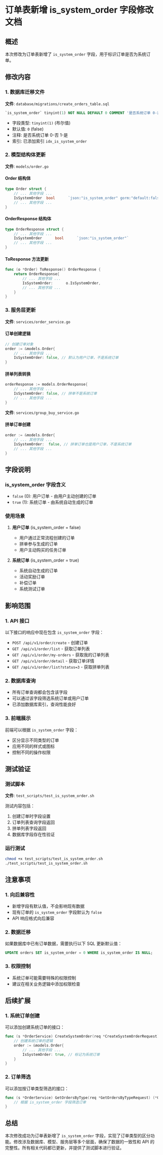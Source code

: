 # 订单表新增 is_system_order 字段修改文档

## 概述

本次修改为订单表新增了 `is_system_order` 字段，用于标识订单是否为系统订单。

## 修改内容

### 1. 数据库迁移文件

**文件**: `database/migrations/create_orders_table.sql`

```sql
`is_system_order` tinyint(1) NOT NULL DEFAULT 0 COMMENT '是否系统订单 0-否 1-是'
```

- 字段类型: `tinyint(1)` (布尔值)
- 默认值: `0` (false)
- 注释: 是否系统订单 0-否 1-是
- 索引: 已添加索引 `idx_is_system_order`

### 2. 模型结构体更新

**文件**: `models/order.go`

#### Order 结构体
```go
type Order struct {
    // ... 其他字段 ...
    IsSystemOrder  bool      `json:"is_system_order" gorm:"default:false;comment:是否系统订单"`
    // ... 其他字段 ...
}
```

#### OrderResponse 结构体
```go
type OrderResponse struct {
    // ... 其他字段 ...
    IsSystemOrder      bool      `json:"is_system_order"`
    // ... 其他字段 ...
}
```

#### ToResponse 方法更新
```go
func (o *Order) ToResponse() OrderResponse {
    return OrderResponse{
        // ... 其他字段 ...
        IsSystemOrder:      o.IsSystemOrder,
        // ... 其他字段 ...
    }
}
```

### 3. 服务层更新

**文件**: `services/order_service.go`

#### 订单创建逻辑
```go
// 创建订单对象
order := &models.Order{
    // ... 其他字段 ...
    IsSystemOrder: false, // 默认为用户订单，不是系统订单
}
```

#### 拼单列表转换
```go
orderResponse := models.OrderResponse{
    // ... 其他字段 ...
    IsSystemOrder: false, // 拼单不是系统订单
    // ... 其他字段 ...
}
```

**文件**: `services/group_buy_service.go`

#### 拼单订单创建
```go
order := &models.Order{
    // ... 其他字段 ...
    IsSystemOrder:  false, // 拼单订单也是用户订单，不是系统订单
    // ... 其他字段 ...
}
```

## 字段说明

### is_system_order 字段含义

- `false` (0): 用户订单 - 由用户主动创建的订单
- `true` (1): 系统订单 - 由系统自动生成的订单

### 使用场景

1. **用户订单** (is_system_order = false)
   - 用户通过正常流程创建的订单
   - 拼单参与生成的订单
   - 用户主动购买的任务订单

2. **系统订单** (is_system_order = true)
   - 系统自动生成的订单
   - 活动奖励订单
   - 补偿订单
   - 系统测试订单

## 影响范围

### 1. API 接口

以下接口的响应中现在包含 `is_system_order` 字段：

- `POST /api/v1/order/create` - 创建订单
- `GET /api/v1/order/list` - 获取订单列表
- `GET /api/v1/order/my-orders` - 获取我的订单列表
- `GET /api/v1/order/detail` - 获取订单详情
- `GET /api/v1/order/list?status=3` - 获取拼单列表

### 2. 数据库查询

- 所有订单查询都会包含该字段
- 可以通过该字段筛选系统订单或用户订单
- 已添加数据库索引，查询性能良好

### 3. 前端展示

前端可以根据 `is_system_order` 字段：
- 区分显示不同类型的订单
- 应用不同的样式或图标
- 控制不同的操作权限

## 测试验证

### 测试脚本

**文件**: `test_scripts/test_is_system_order.sh`

测试内容包括：
1. 创建订单时字段设置
2. 订单列表查询字段返回
3. 拼单列表字段返回
4. 数据库字段存在性验证

### 运行测试

```bash
chmod +x test_scripts/test_is_system_order.sh
./test_scripts/test_is_system_order.sh
```

## 注意事项

### 1. 向后兼容性

- 新增字段有默认值，不会影响现有数据
- 现有订单的 `is_system_order` 字段默认为 `false`
- API 响应格式向后兼容

### 2. 数据迁移

如果数据库中已有订单数据，需要执行以下 SQL 更新默认值：

```sql
UPDATE orders SET is_system_order = 0 WHERE is_system_order IS NULL;
```

### 3. 权限控制

- 系统订单可能需要特殊的权限控制
- 建议在相关业务逻辑中添加权限检查

## 后续扩展

### 1. 系统订单创建

可以添加创建系统订单的接口：

```go
func (s *OrderService) CreateSystemOrder(req *CreateSystemOrderRequest) (*CreateOrderResponse, error) {
    // 创建系统订单的逻辑
    order := &models.Order{
        // ... 其他字段 ...
        IsSystemOrder: true, // 标记为系统订单
    }
}
```

### 2. 订单筛选

可以添加按订单类型筛选的接口：

```go
func (s *OrderService) GetOrdersByType(req *GetOrdersByTypeRequest) (*GetOrderListResponse, error) {
    // 根据 is_system_order 字段筛选订单
}
```

## 总结

本次修改成功为订单表新增了 `is_system_order` 字段，实现了订单类型的区分功能。修改涉及数据库、模型、服务层等多个层面，确保了数据的一致性和 API 的完整性。所有相关代码都已更新，并提供了测试脚本进行验证。 